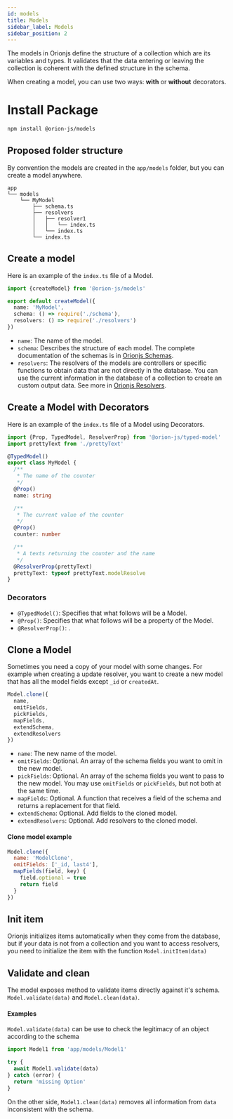 ```yaml
---
id: models
title: Models
sidebar_label: Models
sidebar_position: 2
---
```


The models in Orionjs define the structure of a collection which are its variables and types. It validates that the data entering or leaving the collection is coherent with the defined structure in the schema.

When creating a model, you can use two ways: **with** or **without** decorators.

# Install Package

```bash npm2yarn
npm install @orion-js/models
```

## Proposed folder structure

By convention the models are created in the `app/models` folder, but you can create a model anywhere.

```
app
└── models
    └── MyModel
        ├── schema.ts
        ├── resolvers
        │   ├── resolver1
        │   │   └── index.ts
        │   └── index.ts
        └── index.ts
```

## Create a model

Here is an example of the `index.ts` file of a Model.

```ts title="app/models/MyModel/index.ts"
import {createModel} from '@orion-js/models'

export default createModel({
  name: 'MyModel',
  schema: () => require('./schema'),
  resolvers: () => require('./resolvers')
})
```

- `name`: The name of the model.
- `schema`: Describes the structure of each model. The complete documentation of the schemas is in [Orionjs Schemas](/docs/basics/schema).
- `resolvers`: The resolvers of the models are controllers or specific functions to obtain data that are not directly in the database. You can use the current information in the database of a collection to create an custom output data. See more in [Orionjs Resolvers](/docs/basics/resolvers).

## Create a Model with Decorators

Here is an example of the `index.ts` file of a Model using Decorators.

```ts title="app/models/MyModel/index.ts"
import {Prop, TypedModel, ResolverProp} from '@orion-js/typed-model'
import prettyText from './prettyText'

@TypedModel()
export class MyModel {
  /**
   * The name of the counter
   */
  @Prop()
  name: string

  /**
   * The current value of the counter
   */
  @Prop()
  counter: number

  /**
   * A texts returning the counter and the name
   */
  @ResolverProp(prettyText)
  prettyText: typeof prettyText.modelResolve
}
```

### Decorators

- `@TypedModel()`: Specifies that what follows will be a Model.
- `@Prop()`: Specifies that what follows will be a property of the Model.
- `@ResolverProp()`: .

## Clone a Model

Sometimes you need a copy of your model with some changes. For example when creating a update resolver, you want to create a new model that has all the model fields except `_id` or `createdAt`.

```js
Model.clone({
  name,
  omitFields,
  pickFields,
  mapFields,
  extendSchema,
  extendResolvers
})
```

- `name`: The new name of the model.
- `omitFields`: Optional. An array of the schema fields you want to omit in the new model.
- `pickFields`: Optional. An array of the schema fields you want to pass to the new model. You may use `omitFields` or `pickFields`, but not both at the same time.
- `mapFields`: Optional. A function that receives a field of the schema and returns a replacement for that field.
- `extendSchema`: Optional. Add fields to the cloned model.
- `extendResolvers`: Optional. Add resolvers to the cloned model.

#### Clone model example

```js
Model.clone({
  name: 'ModelClone',
  omitFields: ['_id, last4'],
  mapFields(field, key) {
    field.optional = true
    return field
  }
})
```

## Init item

Orionjs initializes items automatically when they come from the database, but if your data is not from a collection and you want to access resolvers, you need to initialize the item with the function `Model.initItem(data)`

## Validate and clean

The model exposes method to validate items directly against it's schema. `Model.validate(data)` and `Model.clean(data)`.

#### Examples

`Model.validate(data)` can be use to check the legitimacy of an object according to the schema

```js
import Model1 from 'app/models/Model1'

try {
  await Model1.validate(data)
} catch (error) {
  return 'missing Option'
}
```

On the other side, `Model1.clean(data)` removes all information from `data` inconsistent with the schema.
